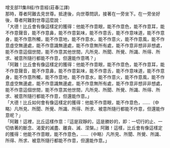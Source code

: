 增支部11集8經/作意經(莊春江譯)  
那時，尊者阿難去見世尊。抵達後，向世尊問訊，接著在一旁坐下。在一旁坐好後，尊者阿難對世尊這麼說：  
「大德！比丘會有像這樣定的獲得：他能不作意眼，能不作意色，能不作意耳，能不作意聲音，能不作意鼻，能不作意氣味，能不作意舌，能不作意味道，能不作意身，能不作意所觸，能不作意地，能不作意水，能不作意火，能不作意風，能不作意虛空無邊處，能不作意識無邊處，能不作意無所有處，能不作意非想非非想處，能不作意這個世間，能不作意其他世間，凡所見、所聞、所覺、所識、所得、所求、被意所隨行都能不作意，但還能作意嗎？」  
「阿難！比丘會有像這樣定的獲得：他能不作意眼，能不作意色，能不作意耳，能不作意聲音，能不作意鼻，能不作意氣味，能不作意舌，能不作意味道，能不作意身，能不作意所觸，能不作意地，能不作意水，能不作意火，能不作意風，能不作意虛空無邊處，能不作意識無邊處，能不作意無所有處，能不作意非想非非想處，能不作意這個世間，能不作意其他世間，凡所見、所聞、所覺、所識、所得、所求、被意所隨行都能不作意，但還能作意。」  
「大德！比丘如何會有像這樣定的獲得：他能不作意眼，能不作意色，……（中略）凡所見、所聞、所覺、所識、所得、所求、被意所隨行都能不作意，但還能作意呢？」  
「阿難！這裡，比丘這樣作意：『這是寂靜的，這是勝妙的，即：一切行的止、一切依著的斷念、渴愛的滅盡、離貪、滅、涅槃。』阿難！這樣，比丘會有像這樣定的獲得：他能不作意眼，能不作意色，……（中略）凡所見、所聞、所覺、所識、所得、所求、被意所隨行都能不作意，但還能作意。」  
  
  
